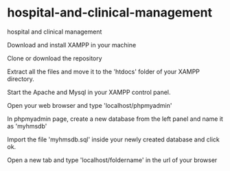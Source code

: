# hospital-and-clinical-management

hospital and clinical management

Download and install XAMPP in your machine

Clone or download the repository

Extract all the files and move it to the 'htdocs' folder of your XAMPP directory.

Start the Apache and Mysql in your XAMPP control panel.

Open your web browser and type 'localhost/phpmyadmin'


In phpmyadmin page, create a new database from the left panel and name it as 'myhmsdb'

Import the file 'myhmsdb.sql' inside your newly created database and click ok.

Open a new tab and type 'localhost/foldername' in the url of your browser

